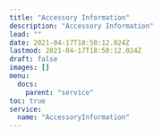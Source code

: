 ```yaml
---
title: "Accessory Information"
description: "Accessory Information"
lead: ""
date: 2021-04-17T18:50:12.024Z
lastmod: 2021-04-17T18:50:12.024Z
draft: false
images: []
menu:
  docs:
    parent: "service"
toc: true
service:
  name: "AccessoryInformation"
---
```

